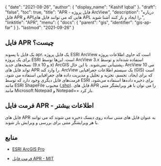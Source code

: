 {
  "date": "2021-08-26",
  "author": {
    "display_name": "Kashif Iqbal"
}،
  "draft": "false",
  "toc": true,
  "title": "APR - فایل پروژه ArcView",
  "description": "درباره فایل APR و APIهایی که می توانند فایل های APL را ایجاد و باز کنند آشنا شوید.",
  "linktitle": "APR",
  "menu": {
    "docs": {
      "parent": "gis",
      "identifier": "gis-ap-far"
}
}،
  "lastmod": "2021-09-26"
}

## فایل APR چیست؟

یک فایل با پسوند apr. یک فایل پروژه ESRI ArcView است که حاوی اطلاعات پروژه برای یک پروژه ESRI است. این‌ها توسط ArcView 3.x استفاده شده‌اند و توسط نسخه‌های جدید (9.x و 10.x) ArcGIS پشتیبانی نمی‌شوند. با این حال، ArcView 10 می تواند فایل های APR را وارد کند. ArcView یک سیستم اطلاعات جغرافیایی (GIS) است که برای ایجاد، تجسم، تجزیه و تحلیل و مدیریت داده های جغرافیایی استفاده می شود. فرمت‌های فایل دیگری وجود دارد که توسط ESRI برای ذخیره داده‌ها استفاده می‌شود، مانند ESRI ShapeFile محبوب ([.shp](/gis/shp/)). فایل های APR را می توان با هر ویرایشگر متنی مانند Microsoft Notepad و Notepad++ باز کرد.

## فرمت فایل APR - اطلاعات بیشتر

فایل های APR به عنوان فایل های متنی ساده روی دیسک ذخیره می شوند که می توانند با هر ویرایشگر متنی برای بررسی و ویرایش باز شوند.

## منابع ##

* [ESRI ArcGIS Pro](https://fileinfo.com/software/esri/arcgis_for_desktop)

* [فرمت فایل APR - MIT](http://kb.mit.edu/confluence/pages/viewpage.action?pageId=11338198)



